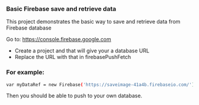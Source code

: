 ### Basic Firebase save and retrieve data

This project demonstrates the basic way to save and retrieve data from Firebase database

Go to: https://console.firebase.google.com

* Create a project and that will give your a database URL
* Replace the URL with that in firebasePushFetch

### For example: 
```sh
var myDataRef = new Firebase('https://saveimage-41a4b.firebaseio.com/');
```

Then you should be able to push to your own database.
